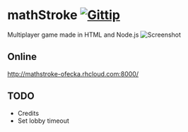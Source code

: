 mathStroke [![Gittip](https://raw.github.com/Onset/mathStroke/master/gittip.png)](https://www.gittip.com/Onset/)
==========

Multiplayer game made in HTML and Node.js
![Screenshot](https://raw.github.com/Onset/mathStroke/master/screenshot.png)

Online
--------
http://mathstroke-ofecka.rhcloud.com:8000/

TODO
--------
- Credits
- Set lobby timeout
